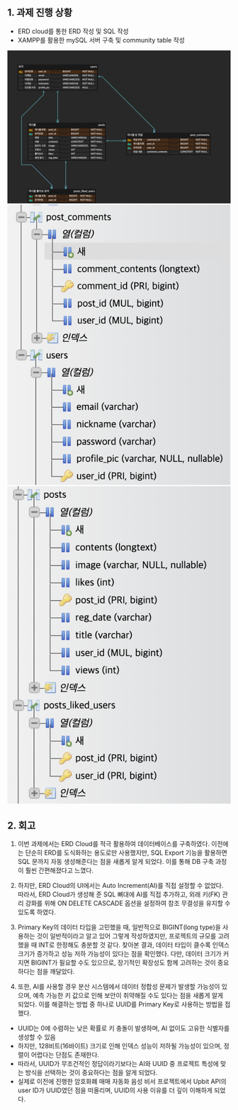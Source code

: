 ## 1. 과제 진행 상황

<ul>
<li>ERD cloud를 통한 ERD 작성 및 SQL 작성</li>
<li>XAMPP를 활용한 mySQL 서버 구축 및 community table 작성</li>
</ul>

![ERD](./community.png)
![SQL](./SQL1.png)
![SQL](./SQL2.png)

## 2. 회고

1. 이번 과제에서는 ERD Cloud를 적극 활용하여 데이터베이스를 구축하였다. 이전에는 단순히 ERD를 도식화하는 용도로만 사용했지만, SQL Export 기능을 활용하면 SQL 문까지 자동 생성해준다는 점을 새롭게 알게 되었다. 이를 통해 DB 구축 과정이 훨씬 간편해졌다고 느꼈다.

2. 하지만, ERD Cloud의 UI에서는 Auto Increment(AI)를 직접 설정할 수 없었다. 따라서, ERD Cloud가 생성해 준 SQL 뼈대에 AI를 직접 추가하고, 외래 키(FK) 관리 강화를 위해 ON DELETE CASCADE 옵션을 설정하여 참조 무결성을 유지할 수 있도록 하였다.

3. Primary Key의 데이터 타입을 고민했을 때, 일반적으로 BIGINT(long type)을 사용하는 것이 일반적이라고 알고 있어 그렇게 작성하였지만, 프로젝트의 규모를 고려했을 때 INT로 한정해도 충분할 것 같다. 찾아본 결과, 데이터 타입이 클수록 인덱스 크기가 증가하고 성능 저하 가능성이 있다는 점을 확인했다. 다만, 데이터 크기가 커지면 BIGINT가 필요할 수도 있으므로, 장기적인 확장성도 함께 고려하는 것이 중요하다는 점을 깨달았다.

4. 또한, AI를 사용할 경우 분산 시스템에서 데이터 정합성 문제가 발생할 가능성이 있으며, 예측 가능한 키 값으로 인해 보안이 취약해질 수도 있다는 점을 새롭게 알게 되었다. 이를 해결하는 방법 중 하나로 UUID를 Primary Key로 사용하는 방법을 접했다.

<ul>
<li>UUID는 0에 수렴하는 낮은 확률로 키 충돌이 발생하며, AI 없이도 고유한 식별자를 생성할 수 있음</li>
<li>하지만, 128비트(16바이트) 크기로 인해 인덱스 성능이 저하될 가능성이 있으며, 정렬이 어렵다는 단점도 존재한다.</li>
<li>따라서, UUID가 무조건적인 정답이라기보다는 AI와 UUID 중 프로젝트 특성에 맞는 방식을 선택하는 것이 중요하다는 점을 알게 되었다.</li>
<li>실제로 이전에 진행한 암호화폐 매매 자동화 음성 비서 프로젝트에서 Upbit API의 user ID가 UUID였던 점을 떠올리며, UUID의 사용 이유를 더 깊이 이해하게 되었다.</li>
</ul>
